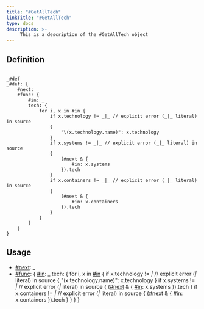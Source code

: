 ```yaml
---
title: "#GetAllTech"
linkTitle: "#GetAllTech"
type: docs
description: >-
     This is a description of the #GetAllTech object
---
```


## Definition

```cue

_#def
_#def: {
	#next: _
	#func: {
		#in: _
		tech: {
			for i, x in #in {
				if x.technology != _|_ // explicit error (_|_ literal) in source
				{
					"\(x.technology.name)": x.technology
				}
				if x.systems != _|_ // explicit error (_|_ literal) in source
				{
					(#next & {
						#in: x.systems
					}).tech
				}
				if x.containers != _|_ // explicit error (_|_ literal) in source
				{
					(#next & {
						#in: x.containers
					}).tech
				}
			}
		}
	}
}
```

## Usage
- [#next](../next): _
- [#func](../func): {
		[#in](../in): _
		tech: {
			for i, x in [#in](../in) {
				if x.technology != _|_ // explicit error (_|_ literal) in source
				{
					"\(x.technology.name)": x.technology
				}
				if x.systems != _|_ // explicit error (_|_ literal) in source
				{
					([#next](../next) & {
						[#in](../in): x.systems
					}).tech
				}
				if x.containers != _|_ // explicit error (_|_ literal) in source
				{
					([#next](../next) & {
						[#in](../in): x.containers
					}).tech
				}
			}
		}
	}

